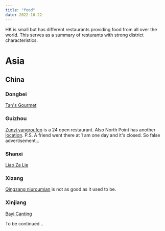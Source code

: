 ```yaml
---
title: "food"
date: 2022-10-22
---
```

HK is small but has different restaurants providing food from all over the world. This serves as a summary of resturants with strong district characteristics.

# Asia

## China

### Dongbei
[Tan's Gourmet](https://goo.gl/maps/9thRcWF5fgyaRaBp7)
### Guizhou
[Zunyi yangroufen](https://goo.gl/maps/SSx5qeG9UodLLoVf6) is a 24 open restaurant. Also North Point has another [location](https://goo.gl/maps/mShfhx9FVBazyjR57).
P.S. A friend went there at 1 am one day and it's closed. So false advertisement...
### Shanxi
[Liao Za Lie](https://goo.gl/maps/9TTaqB9vV9cMmR8B7)
### Xizang
[Qingzang niuroumian](https://goo.gl/maps/m3cwx1AFsj95DDN49) is not as good as it used to be.
### Xinjiang
[Bayi Canting](https://goo.gl/maps/McXSZ489uA6cmgJA9)


To be continued ..
